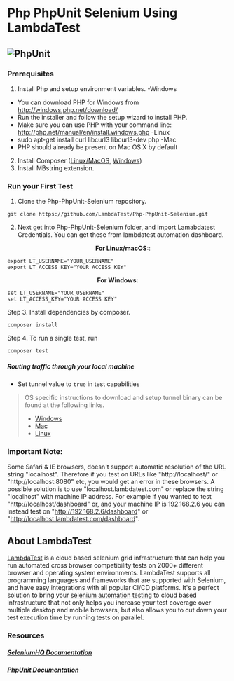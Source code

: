 # Php PhpUnit Selenium Using LambdaTest
![PhpUnit](https://opengraph.githubassets.com/b6219f1f8154bd48ac6fe0119ce1246f834c5072e5a67754fc7d50923740403e/LambdaTest/Php-PhpUnit-Selenium)
---

### Prerequisites
1. Install Php and setup environment variables.
-Windows
  * You can download PHP for Windows from http://windows.php.net/download/
  * Run the installer and follow the setup wizard to install PHP.
  * Make sure you can use PHP with your command line: http://php.net/manual/en/install.windows.php
 -Linux
  * sudo apt-get install curl libcurl3 libcurl3-dev php
 -Mac
  * PHP should already be present on Mac OS X by default
2) Install Composer ([Linux/MacOS](https://getcomposer.org/doc/00-intro.md#installation-linux-unix-macos), [Windows](https://getcomposer.org/doc/00-intro.md#installation-windows))
3) Install MBstring extension.  

### Run your First Test
1. Clone the Php-PhpUnit-Selenium repository. 
```
git clone https://github.com/LambdaTest/Php-PhpUnit-Selenium.git
```
2. Next get into Php-PhpUnit-Selenium folder, and import Lamabdatest Credentials. You can get these from lambdatest automation dashboard.
   <p align="center">
   <b>For Linux/macOS:</b>:
 
```
export LT_USERNAME="YOUR_USERNAME"
export LT_ACCESS_KEY="YOUR ACCESS KEY"
```
<p align="center">
   <b>For Windows:</b>

```
set LT_USERNAME="YOUR_USERNAME"
set LT_ACCESS_KEY="YOUR ACCESS KEY"
```
Step 3. Install dependencies by composer.
```
composer install 
```
Step 4. To run a single test, run
``` 
composer test
```

#####  Routing traffic through your local machine
- Set tunnel value to `true` in test capabilities
> OS specific instructions to download and setup tunnel binary can be found at the following links.
>    - [Windows](https://www.lambdatest.com/support/docs/display/TD/Local+Testing+For+Windows)
>    - [Mac](https://www.lambdatest.com/support/docs/display/TD/Local+Testing+For+MacOS)
>    - [Linux](https://www.lambdatest.com/support/docs/display/TD/Local+Testing+For+Linux)

### Important Note:
Some Safari & IE browsers, doesn't support automatic resolution of the URL string "localhost". Therefore if you test on URLs like "http://localhost/" or "http://localhost:8080" etc, you would get an error in these browsers. A possible solution is to use "localhost.lambdatest.com" or replace the string "localhost" with machine IP address. For example if you wanted to test "http://localhost/dashboard" or, and your machine IP is 192.168.2.6 you can instead test on "http://192.168.2.6/dashboard" or "http://localhost.lambdatest.com/dashboard".

## About LambdaTest

[LambdaTest](https://www.lambdatest.com/) is a cloud based selenium grid infrastructure that can help you run automated cross browser compatibility tests on 2000+ different browser and operating system environments. LambdaTest supports all programming languages and frameworks that are supported with Selenium, and have easy integrations with all popular CI/CD platforms. It's a perfect solution to bring your [selenium automation testing](https://www.lambdatest.com/selenium-automation) to cloud based infrastructure that not only helps you increase your test coverage over multiple desktop and mobile browsers, but also allows you to cut down your test execution time by running tests on parallel.
### Resources

##### [SeleniumHQ Documentation](http://www.seleniumhq.org/docs/)
##### [PhpUnit Documentation](https://phpunit.de/documentation.html)